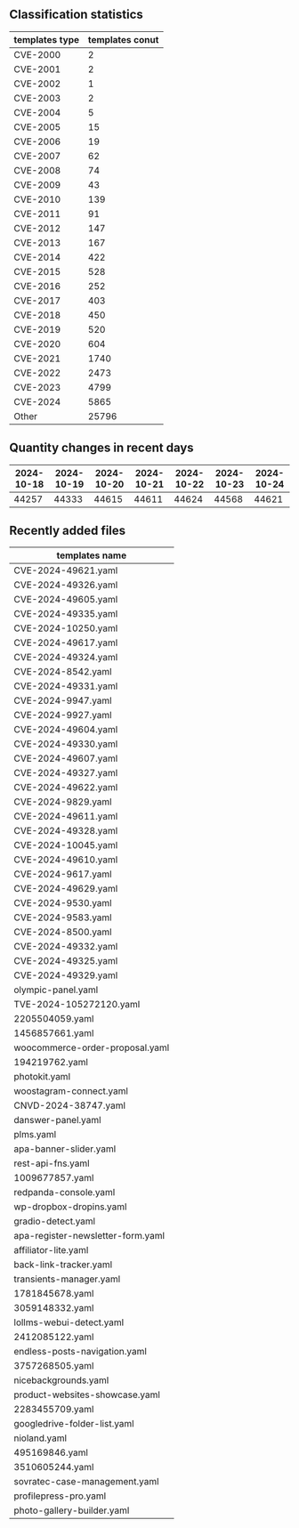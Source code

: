 ## Classification statistics
| templates type | templates conut | 
| --- | --- |
| CVE-2000 | 2 |
| CVE-2001 | 2 |
| CVE-2002 | 1 |
| CVE-2003 | 2 |
| CVE-2004 | 5 |
| CVE-2005 | 15 |
| CVE-2006 | 19 |
| CVE-2007 | 62 |
| CVE-2008 | 74 |
| CVE-2009 | 43 |
| CVE-2010 | 139 |
| CVE-2011 | 91 |
| CVE-2012 | 147 |
| CVE-2013 | 167 |
| CVE-2014 | 422 |
| CVE-2015 | 528 |
| CVE-2016 | 252 |
| CVE-2017 | 403 |
| CVE-2018 | 450 |
| CVE-2019 | 520 |
| CVE-2020 | 604 |
| CVE-2021 | 1740 |
| CVE-2022 | 2473 |
| CVE-2023 | 4799 |
| CVE-2024 | 5865 |
| Other | 25796 |
## Quantity changes in recent days
|2024-10-18 | 2024-10-19 | 2024-10-20 | 2024-10-21 | 2024-10-22 | 2024-10-23 | 2024-10-24|
|--- | ------ | ------ | ------ | ------ | ------ | ---|
|44257 | 44333 | 44615 | 44611 | 44624 | 44568 | 44621|
## Recently added files
| templates name | 
| --- |
| CVE-2024-49621.yaml |
| CVE-2024-49326.yaml |
| CVE-2024-49605.yaml |
| CVE-2024-49335.yaml |
| CVE-2024-10250.yaml |
| CVE-2024-49617.yaml |
| CVE-2024-49324.yaml |
| CVE-2024-8542.yaml |
| CVE-2024-49331.yaml |
| CVE-2024-9947.yaml |
| CVE-2024-9927.yaml |
| CVE-2024-49604.yaml |
| CVE-2024-49330.yaml |
| CVE-2024-49607.yaml |
| CVE-2024-49327.yaml |
| CVE-2024-49622.yaml |
| CVE-2024-9829.yaml |
| CVE-2024-49611.yaml |
| CVE-2024-49328.yaml |
| CVE-2024-10045.yaml |
| CVE-2024-49610.yaml |
| CVE-2024-9617.yaml |
| CVE-2024-49629.yaml |
| CVE-2024-9530.yaml |
| CVE-2024-9583.yaml |
| CVE-2024-8500.yaml |
| CVE-2024-49332.yaml |
| CVE-2024-49325.yaml |
| CVE-2024-49329.yaml |
| olympic-panel.yaml |
| TVE-2024-105272120.yaml |
| 2205504059.yaml |
| 1456857661.yaml |
| woocommerce-order-proposal.yaml |
| 194219762.yaml |
| photokit.yaml |
| woostagram-connect.yaml |
| CNVD-2024-38747.yaml |
| danswer-panel.yaml |
| plms.yaml |
| apa-banner-slider.yaml |
| rest-api-fns.yaml |
| 1009677857.yaml |
| redpanda-console.yaml |
| wp-dropbox-dropins.yaml |
| gradio-detect.yaml |
| apa-register-newsletter-form.yaml |
| affiliator-lite.yaml |
| back-link-tracker.yaml |
| transients-manager.yaml |
| 1781845678.yaml |
| 3059148332.yaml |
| lollms-webui-detect.yaml |
| 2412085122.yaml |
| endless-posts-navigation.yaml |
| 3757268505.yaml |
| nicebackgrounds.yaml |
| product-websites-showcase.yaml |
| 2283455709.yaml |
| googledrive-folder-list.yaml |
| nioland.yaml |
| 495169846.yaml |
| 3510605244.yaml |
| sovratec-case-management.yaml |
| profilepress-pro.yaml |
| photo-gallery-builder.yaml |
